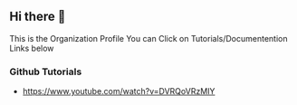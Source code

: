 ## Hi there 👋
This is the Organization Profile You can Click on Tutorials/Documentention Links below 

### Github Tutorials
- https://www.youtube.com/watch?v=DVRQoVRzMIY
